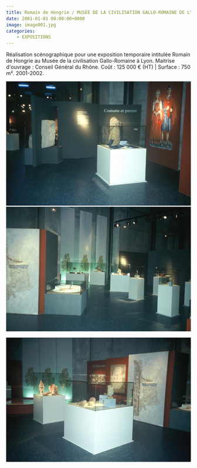 ```yaml
---
title: Romain de Hongrie / MUSEE DE LA CIVILISATION GALLO-ROMAINE DE LYON
date: 2001-01-01 00:00:00+0000
image: image001.jpg
categories:
    - EXPOSITIONS
---
```


Réalisation scénographique pour une exposition temporaire intitulée
            Romain de Hongrie au Musée de la civilisation Gallo-Romaine à Lyon.
            Maitrise d'ouvrage : Conseil Général du Rhône.
            Coût : 125 000 € (HT) | Surface : 750 m².
            2001-2002.

![Image 1](image002.jpg) ![Image 2](image003.jpg)

![Image 3](image001.jpg)

